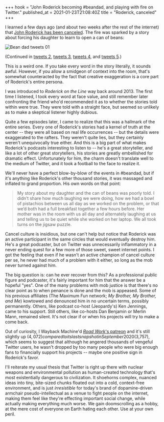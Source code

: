 +++
hook = "John Roderick becoming #beandad, and playing with fire on Twitter."
published_at = 2021-01-23T21:08:40Z
title = "Roderick, canceled"
+++

I learned a few days ago (and about two weeks after the rest of the internet) that [John Roderick has been canceled](http://www.johnroderick.com/an-apology). The fire was sparked by a story about forcing his daughter to learn to open a can of beans:

![Bean dad tweets 01](/assets/images/fragments/roderick-canceled/bean-dad-01.png)

(Continued in [tweets 2](/assets/images/fragments/roderick-canceled/bean-dad-02@2x.png), [tweets 3](/assets/images/fragments/roderick-canceled/bean-dad-03@2x.png), [tweets 4](/assets/images/fragments/roderick-canceled/bean-dad-04@2x.png), and [tweets 5](/assets/images/fragments/roderick-canceled/bean-dad-05@2x.png).)

<!--
<div style="text-align: center;">
    <img src="/assets/images/fragments/roderick-canceled/bean-dad-02.png" style="display: inline-block; width: 130px;">
    <img src="/assets/images/fragments/roderick-canceled/bean-dad-03.png" style="display: inline-block; width: 130px;">
    <img src="/assets/images/fragments/roderick-canceled/bean-dad-04.png" style="display: inline-block; width: 130px;">
    <img src="/assets/images/fragments/roderick-canceled/bean-dad-05.png" style="display: inline-block; width: 130px;">
</div>
-->

<!--
![Bean dad tweets 02](/assets/images/fragments/roderick-canceled/bean-dad-02.png)

![Bean dad tweets 03](/assets/images/fragments/roderick-canceled/bean-dad-03.png)

![Bean dad tweets 04](/assets/images/fragments/roderick-canceled/bean-dad-04.png)

![Bean dad tweets 05](/assets/images/fragments/roderick-canceled/bean-dad-05.png)
-->

This is a weird one. If you take every word in the story literally, it sounds awful. However, if you allow a smidgeon of context into the room, that's somewhat counteracted by the fact that creative exaggeration is a core part of Roderick's entire persona.

I was introduced to _Roderick on the Line_ way back around 2013. The first time I listened, I took every word at face value, and still remember later confronting the friend who'd recommended it as to whether the stories told within were true. They were told with a straight face, but seemed so unlikely as to make a skeptical listener highly dubious.

Quite a few episodes later, I came to realize that this was a hallmark of the entire series. Every one of Roderick's stories had a kernel of truth at the center -- they were all based on real life occurrences -- but the details were exaggerated to the rafters. They weren't quite lies, but they certainly weren't unequivocally true either. And this is a big part of what makes Roderick's podcasts interesting to listen to -- he's a great storyteller, and like a lot of other great storytellers, his stories are greatly embellished for dramatic effect. Unfortunately for him, the charm doesn't translate well to the medium of Twitter, and it took a football to the face to realize it.

We'll never have a perfect blow-by-blow of the events in #beandad, but if it's anything like Roderick's other thousand stories, it was massaged and inflated to grand proportion. His own words on that point:

> My story about my daughter and the can of beans was poorly told. I didn’t share how much laughing we were doing, how we had a bowl of pistachios between us all day as we worked on the problem, or that we’d both had a full breakfast together a few hours before. Her mother was in the room with us all day and alternately laughing at us and telling us to be quiet while she worked on her laptop. We all took turns on the jigsaw puzzle.

Cancel culture is insidious, but one can't help but notice that Roderick was an active participant in the same circles that would eventually destroy him. He's a great podcaster, but on Twitter was unnecessarily inflammatory in a never ending quest for a few more of those sweet, sweet internet points. I got the feeling that even if he wasn't an active champion of cancel culture per se, he never had much of a problem with it either, so long as the mob never turned against him.

The big question is: can he ever recover from this? As a professional public figure and podcaster, it's fairly important for him that the answer be a hopeful "yes". One of the many problems with mob justice is that there's no clear point as to when penance is done and the mob is appeased. Some of his previous affiliates (The Maximum Fun network; _My Brother, My Brother, and Me_) kowtowed and denounced him in no uncertain terms, possibly permanently. Others, like podcast co-host (Jeopardy's) Ken Jennings, came to his support. Still others, like co-hosts Dan Benjamin or Merlin Mann, remained silent. It's not clear if or when his projects will try to make a come back.

Out of curiosity, I Wayback Machine'd [_Road Work_'s patreon](https://www.patreon.com/roadwork) and it's still slightly up ($4,072) compared to its last snapshot in September 2020 ($3,757), which seems to suggest that although he angered thousands of vengeful Twitter users, he wasn't dropped by too many people who were big enough fans to financially support his projects -- maybe one positive sign in Roderick's favor.

I'll reiterate my usual thesis that Twitter is right up there with nuclear weapons and environmental pollution as human-created technology that's most existentially dangerous to civilization. It shoehorns complex, nuanced ideas into tiny, bite-sized chunks floated out into a cold, context-free environment, and is just _irresistible_ for today's brand of dopamine-driven armchair pseudo-intellectual as a venue to fight people on the internet, making them feel like they're effecting important social change, while actually making everything much worse. We gain doomscrolling as a hobby, at the mere cost of everyone on Earth hating each other. Use at your own peril.
